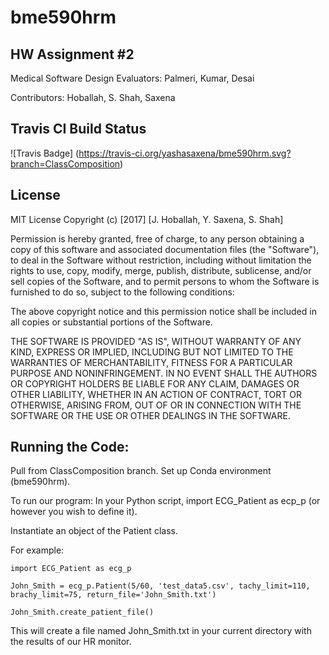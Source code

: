 # bme590hrm

## HW Assignment #2

Medical Software Design Evaluators: Palmeri, Kumar, Desai

Contributors: Hoballah, S. Shah, Saxena

Travis CI Build Status
---

![Travis Badge] (https://travis-ci.org/yashasaxena/bme590hrm.svg?branch=ClassComposition)


License
---

MIT License Copyright (c) [2017] [J. Hoballah, Y. Saxena, S. Shah]

Permission is hereby granted, free of charge, to any person obtaining a copy of this software and associated documentation files (the "Software"), to deal in the Software without restriction, including without limitation the rights to use, copy, modify, merge, publish, distribute, sublicense, and/or sell copies of the Software, and to permit persons to whom the Software is furnished to do so, subject to the following conditions:

The above copyright notice and this permission notice shall be included in all copies or substantial portions of the Software.

THE SOFTWARE IS PROVIDED "AS IS", WITHOUT WARRANTY OF ANY KIND, EXPRESS OR IMPLIED, INCLUDING BUT NOT LIMITED TO THE WARRANTIES OF MERCHANTABILITY, FITNESS FOR A PARTICULAR PURPOSE AND NONINFRINGEMENT. IN NO EVENT SHALL THE AUTHORS OR COPYRIGHT HOLDERS BE LIABLE FOR ANY CLAIM, DAMAGES OR OTHER LIABILITY, WHETHER IN AN ACTION OF CONTRACT, TORT OR OTHERWISE, ARISING FROM, OUT OF OR IN CONNECTION WITH THE SOFTWARE OR THE USE OR OTHER DEALINGS IN THE SOFTWARE.

Running the Code:
---
Pull from ClassComposition branch.
Set up Conda environment (bme590hrm).

To run our program: In your Python script, import ECG_Patient as ecp_p (or however you wish to define it).

Instantiate an object of the Patient class.

For example:

    import ECG_Patient as ecg_p

    John_Smith = ecg_p.Patient(5/60, 'test_data5.csv', tachy_limit=110, brachy_limit=75, return_file='John_Smith.txt')

    John_Smith.create_patient_file()

This will create a file named John_Smith.txt in your current directory with the results of our HR monitor.